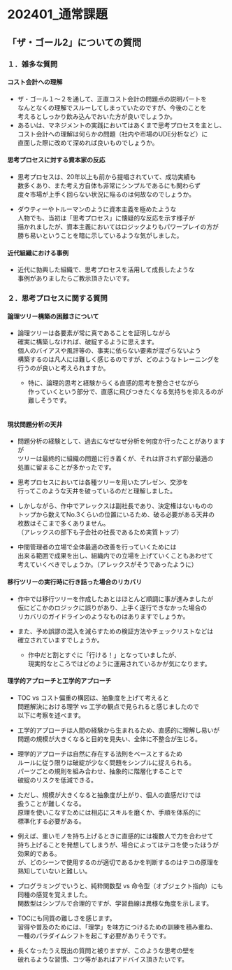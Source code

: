 
<style>
  hr {  
    opacity: 0;  
    break-after: page;  
  }  
</style>

# 202401_通常課題

## 「ザ・ゴール2」についての質問

### １．雑多な質問

#### コスト会計への理解

- ザ・ゴール１～２を通して、正直コスト会計の問題点の説明パートを  
なんとなくの理解でスルーしてしまっていたのですが、今後のことを  
考えるとしっかり飲み込んでおいた方が良いでしょうか。
- あるいは、マネジメントの実践においてはあくまで思考プロセスを主とし、  
コスト会計への理解は何らかの問題（社内や市場のUDE分析など）に  
直面した際に改めて深めれば良いものでしょうか。

#### 思考プロセスに対する資本家の反応

- 思考プロセスは、20年以上も前から提唱されていて、成功実績も  
数多くあり、また考え方自体も非常にシンプルであるにも関わらず  
度々市場が上手く回らない状況に陥るのは何故なのでしょうか。

- ダウティーやトルーマンのように資本主義を極めたような  
人物でも、当初は「思考プロセス」に懐疑的な反応を示す様子が  
描かれましたが、資本主義においてはロジックよりもパワープレイの方が  
勝ち易いということを暗に示しているような気がしました。

#### 近代組織における事例

- 近代に勃興した組織で、思考プロセスを活用して成長したような  
事例がありましたらご教示頂きたいです。

### ２．思考プロセスに関する質問

#### 論理ツリー構築の困難さについて

- 論理ツリーは各要素が常に真であることを証明しながら  
確実に構築しなければ、破綻するように思えます。  
個人のバイアスや風評等の、事実に依らない要素が混ざらないよう  
構築するのは凡人には難しく感じるのですが、どのようなトレーニングを  
行うのが良いと考えられますか。

  - 特に、論理的思考と経験からくる直感的思考を整合させながら  
作っていくという部分で、直感に飛びつきたくなる気持ちを抑えるのが  
難しそうです。

---

#### 現状問題分析の天井

- 問題分析の経験として、過去になぜなぜ分析を何度か行ったことがありますが  
ツリーは最終的に組織の問題に行き着くが、それは許されず部分最適の  
処置に留まることが多かったです。

- 思考プロセスにおいては各種ツリーを用いたプレゼン、交渉を  
行ってこのような天井を破っているのだと理解しました。

- しかしながら、作中でアレックスは副社長であり、決定権はないものの  
トップから数えてNo.3くらいの位置にいるため、破る必要がある天井の  
枚数はそこまで多くありません。  
（アレックスの部下も子会社の社長であるため実質トップ）

- 中間管理者の立場で全体最適の改善を行っていくためには  
出来る範囲で成果を出し、組織内での立場を上げていくこともあわせて  
考えていくべきでしょうか。（アレックスがそうであったように）

#### 移行ツリーの実行時に行き詰った場合のリカバリ

- 作中では移行ツリーを作成したあとはほとんど順調に事が進みましたが  
仮にどこかのロジックに誤りがあり、上手く遂行できなかった場合の  
リカバリのガイドラインのようなものはありますでしょうか。

- また、予め誤謬の混入を減らすための検証方法やチェックリストなどは  
確立されていますでしょうか。  
  - 作中だと割とすぐに「行ける！」となっていましたが、  
  現実的なところではどのように運用されているかが気になります。

#### 理学的アプローチと工学的アプローチ

- TOC vs コスト偏重の構図は、抽象度を上げて考えると  
問題解決における理学 vs 工学の観点で見られると感じましたので  
以下に考察を述べます。

- 工学的アプローチは人間の経験から生まれるため、直感的に理解し易いが  
問題の規模が大きくなると目的を見失い、全体に不整合が生じる。

- 理学的アプローチは自然に存在する法則をベースとするため  
ルールに従う限りは破綻が少なく問題をシンプルに捉えられる。  
パーツごとの規則を組み合わせ、抽象的に階層化することで  
破綻のリスクを低減できる。

- ただし、規模が大きくなると抽象度が上がり、個人の直感だけでは  
扱うことが難しくなる。  
原理を使いこなすためには相応にスキルを磨くか、手順を体系的に  
標準化する必要がある。

- 例えば、重いモノを持ち上げるときに直感的には複数人で力を合わせて  
持ち上げることを発想してしまうが、場合によってはテコを使ったほうが  
効果的である。  
が、どのシーンで使用するのが適切であるかを判断するのはテコの原理を  
熟知していないと難しい。

- プログラミングでいうと、純粋関数型 vs 命令型（オブジェクト指向）にも  
同種の感覚を覚えました。  
関数型はシンプルで合理的ですが、学習曲線は異様な角度を示します。

- TOCにも同質の難しさを感じます。  
習得や普及のためには、「理学」を味方につけるための訓練を積み重ね、  
一種のパラダイムシフトを起こす必要がありそうです。

- 長くなったうえ既出の質問と被りますが、このような思考の壁を  
破れるような習慣、コツ等があればアドバイス頂きたいです。
